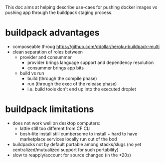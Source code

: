This doc aims at helping describe use-caes for pushing docker images vs pushing app through the buildpack staging process.

# buildpack advantages

* composeable throug https://github.com/ddollar/heroku-buildpack-multi
* clean separation of roles between
   * provider and consummer
      * provider brings language support and dependency resolution
      * consummer brings app bits
   * build vs run
      * build (through the compile phase)
      * run (through the exec of the release phase)
      * i.e. build tools don't end up into the executed droplet
      
# buildpack limitations

* does not work well on desktop computers:
   * lattie still too different from CF CLI
   * bosh-lite install still cumbersome to install + hard to have marketplace services locally run out of the bod
* buildpacks not by default portable among stacks/slugs (no yet centralized/mutualized support for such portability)
* slow to reapply/account for source changed (in the +20s)
